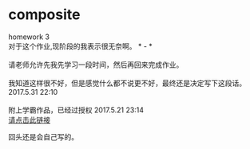 # composite
homework 3  <br>
对于这个作业,现阶段的我表示很无奈啊。 * - *<br>
<br>
请老师允许先我先学习一段时间，然后再回来完成作业。<br>
<br>
我知道这样很不好，但是感觉什么都不说更不好，最终还是决定写下这段话。 2017.5.31  22:10 <br>
<br>
附上学霸作品，已经过授权 2017.5.21 23:14<br> 
<a href="https://github.com/hello-sea/DesignPatterns/tree/master/3--task%203_2">请点击此链接</a><br>

回头还是会自己写的。

